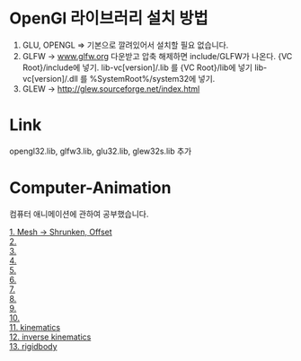 # OpenGl 라이브러리 설치 방법
1.  GLU, OPENGL => 기본으로 깔려있어서 설치할 필요 없습니다.
2.  GLFW -> www.glfw.org
     다운받고 압축 해제하면 include/GLFW가 나온다. {VC Root}/include에 넣기.
     lib-vc[version]/.lib 를 {VC Root}/lib에 넣기
     lib-vc[version]/.dll 를 %SystemRoot%/system32에 넣기.
4.  GLEW -> http://glew.sourceforge.net/index.html 

# Link
opengl32.lib, glfw3.lib, glu32.lib, glew32s.lib 추가

# Computer-Animation
컴퓨터 애니메이션에 관하여 공부했습니다.

[1. Mesh -> Shrunken, Offset](https://github.com/minkyokyo/Computer-Animation/tree/main/1.Mesh%20and%20Eigen)  
[2. ](www.naver.com)  
[3. ](www.naver.com)  
[4. ](www.naver.com)  
[5. ](www.naver.com)  
[6. ](www.naver.com)  
[7. ](www.naver.com)  
[8. ](www.naver.com)  
[9. ](www.naver.com)  
[10. ](www.naver.com)  
[11. kinematics](www.naver.com)  
[12. inverse kinematics](www.naver.com)  
[13. rigidbody ](www.naver.com)  
